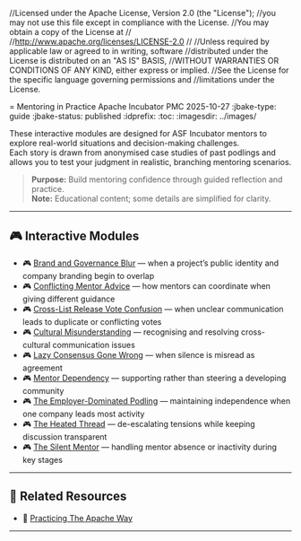 //Licensed under the Apache License, Version 2.0 (the "License");
//you may not use this file except in compliance with the License.
//You may obtain a copy of the License at
//
//http://www.apache.org/licenses/LICENSE-2.0
//
//Unless required by applicable law or agreed to in writing, software
//distributed under the License is distributed on an "AS IS" BASIS,
//WITHOUT WARRANTIES OR CONDITIONS OF ANY KIND, either express or implied.
//See the License for the specific language governing permissions and
//limitations under the License.

= Mentoring in Practice
Apache Incubator PMC
2025-10-27
:jbake-type: guide
:jbake-status: published
:idprefix:
:toc:
:imagesdir: ../images/

These interactive modules are designed for ASF Incubator mentors to explore real-world situations and decision-making challenges.  
Each story is drawn from anonymised case studies of past podlings and allows you to test your judgment in realistic, branching mentoring scenarios.

> **Purpose:** Build mentoring confidence through guided reflection and practice.  
> **Note:** Educational content; some details are simplified for clarity.

---

## 🎮 Interactive Modules

- 🎮 [Brand and Governance Blur](./BrandandGovernanceBlur.html) — when a project’s public identity and company branding begin to overlap  
- 🎮 [Conflicting Mentor Advice](./ConflictingMentorAdvice.html) — how mentors can coordinate when giving different guidance  
- 🎮 [Cross-List Release Vote Confusion](./CrossListReleaseVoteConfusion.html) — when unclear communication leads to duplicate or conflicting votes  
- 🎮 [Cultural Misunderstanding](./CulturalMisunderstanding.html) — recognising and resolving cross-cultural communication issues  
- 🎮 [Lazy Consensus Gone Wrong](./LazyConsensusGoneWrong.html) — when silence is misread as agreement  
- 🎮 [Mentor Dependency](./MentorDependency.html) — supporting rather than steering a developing community  
- 🎮 [The Employer-Dominated Podling](./TheEmployerDominatedPodling.html) — maintaining independence when one company leads most activity  
- 🎮 [The Heated Thread](./TheHeatedThread.html) — de-escalating tensions while keeping discussion transparent  
- 🎮 [The Silent Mentor](./TheSilentMentor.html) — handling mentor absence or inactivity during key stages  

---

## 📘 Related Resources

- 📘 [Practicing The Apache Way](https://cwiki.apache.org/confluence/display/INCUBATOR/Practicing+The+Apache+Way)  

---